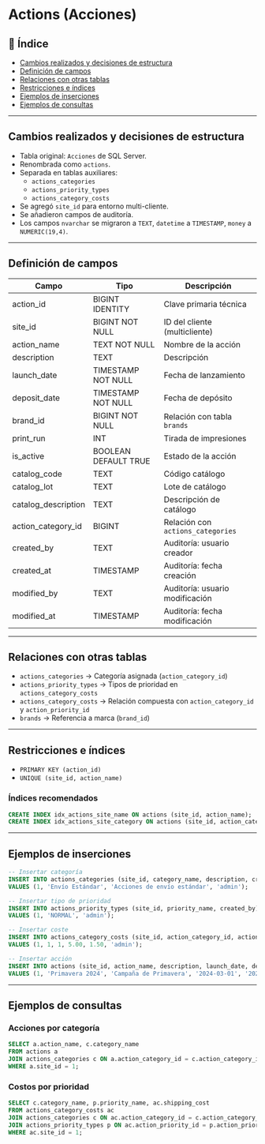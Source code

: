 # Actions (Acciones)

## 📂 Índice
- [Cambios realizados y decisiones de estructura](#cambios-realizados-y-decisiones-de-estructura)
- [Definición de campos](#definición-de-campos)
- [Relaciones con otras tablas](#relaciones-con-otras-tablas)
- [Restricciones e índices](#restricciones-e-índices)
- [Ejemplos de inserciones](#ejemplos-de-inserciones)
- [Ejemplos de consultas](#ejemplos-de-consultas)

---

## Cambios realizados y decisiones de estructura

- Tabla original: `Acciones` de SQL Server.
- Renombrada como `actions`.
- Separada en tablas auxiliares:
  - `actions_categories`
  - `actions_priority_types`
  - `actions_category_costs`
- Se agregó `site_id` para entorno multi-cliente.
- Se añadieron campos de auditoría.
- Los campos `nvarchar` se migraron a `TEXT`, `datetime` a `TIMESTAMP`, `money` a `NUMERIC(19,4)`.

---

## Definición de campos

| Campo                | Tipo                    | Descripción                              |
|----------------------|-------------------------|-------------------------------------------|
| action_id            | BIGINT IDENTITY         | Clave primaria técnica                    |
| site_id              | BIGINT NOT NULL         | ID del cliente (multicliente)             |
| action_name          | TEXT NOT NULL           | Nombre de la acción                       |
| description          | TEXT                    | Descripción                               |
| launch_date          | TIMESTAMP NOT NULL      | Fecha de lanzamiento                      |
| deposit_date         | TIMESTAMP NOT NULL      | Fecha de depósito                         |
| brand_id             | BIGINT NOT NULL         | Relación con tabla `brands`               |
| print_run            | INT                     | Tirada de impresiones                     |
| is_active            | BOOLEAN DEFAULT TRUE    | Estado de la acción                       |
| catalog_code         | TEXT                    | Código catálogo                           |
| catalog_lot          | TEXT                    | Lote de catálogo                          |
| catalog_description  | TEXT                    | Descripción de catálogo                   |
| action_category_id   | BIGINT                  | Relación con `actions_categories`         |
| created_by           | TEXT                    | Auditoría: usuario creador                |
| created_at           | TIMESTAMP               | Auditoría: fecha creación                 |
| modified_by          | TEXT                    | Auditoría: usuario modificación           |
| modified_at          | TIMESTAMP               | Auditoría: fecha modificación             |

---

## Relaciones con otras tablas

- `actions_categories` → Categoría asignada (`action_category_id`)
- `actions_priority_types` → Tipos de prioridad en `actions_category_costs`
- `actions_category_costs` → Relación compuesta con `action_category_id` y `action_priority_id`
- `brands` → Referencia a marca (`brand_id`)

---

## Restricciones e índices

- `PRIMARY KEY (action_id)`
- `UNIQUE (site_id, action_name)`

### Índices recomendados
```sql
CREATE INDEX idx_actions_site_name ON actions (site_id, action_name);
CREATE INDEX idx_actions_site_category ON actions (site_id, action_category_id);
```

---

## Ejemplos de inserciones

```sql
-- Insertar categoría
INSERT INTO actions_categories (site_id, category_name, description, created_by)
VALUES (1, 'Envío Estándar', 'Acciones de envío estándar', 'admin');

-- Insertar tipo de prioridad
INSERT INTO actions_priority_types (site_id, priority_name, created_by)
VALUES (1, 'NORMAL', 'admin');

-- Insertar coste
INSERT INTO actions_category_costs (site_id, action_category_id, action_priority_id, shipping_cost, mandatory_fee, created_by)
VALUES (1, 1, 1, 5.00, 1.50, 'admin');

-- Insertar acción
INSERT INTO actions (site_id, action_name, description, launch_date, deposit_date, action_category_id, brand_id, created_by)
VALUES (1, 'Primavera 2024', 'Campaña de Primavera', '2024-03-01', '2024-03-15', 1, 2, 'admin');
```

---

## Ejemplos de consultas

### Acciones por categoría
```sql
SELECT a.action_name, c.category_name
FROM actions a
JOIN actions_categories c ON a.action_category_id = c.action_category_id
WHERE a.site_id = 1;
```

### Costos por prioridad
```sql
SELECT c.category_name, p.priority_name, ac.shipping_cost
FROM actions_category_costs ac
JOIN actions_categories c ON ac.action_category_id = c.action_category_id
JOIN actions_priority_types p ON ac.action_priority_id = p.action_priority_id
WHERE ac.site_id = 1;
```
